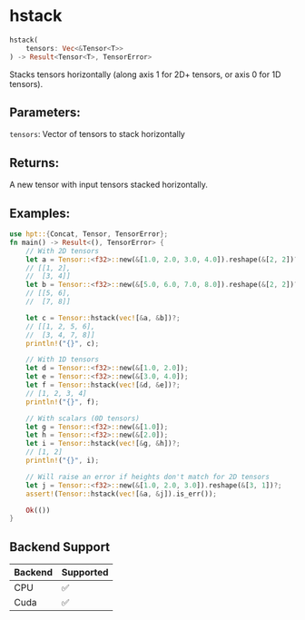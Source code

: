 # hstack
```rust
hstack(
    tensors: Vec<&Tensor<T>>
) -> Result<Tensor<T>, TensorError>
```
Stacks tensors horizontally (along axis 1 for 2D+ tensors, or axis 0 for 1D tensors).

## Parameters:
`tensors`: Vector of tensors to stack horizontally

## Returns:
A new tensor with input tensors stacked horizontally.

## Examples:
```rust
use hpt::{Concat, Tensor, TensorError};
fn main() -> Result<(), TensorError> {
    // With 2D tensors
    let a = Tensor::<f32>::new(&[1.0, 2.0, 3.0, 4.0]).reshape(&[2, 2])?;
    // [[1, 2],
    //  [3, 4]]
    let b = Tensor::<f32>::new(&[5.0, 6.0, 7.0, 8.0]).reshape(&[2, 2])?;
    // [[5, 6],
    //  [7, 8]]

    let c = Tensor::hstack(vec![&a, &b])?;
    // [[1, 2, 5, 6],
    //  [3, 4, 7, 8]]
    println!("{}", c);

    // With 1D tensors
    let d = Tensor::<f32>::new(&[1.0, 2.0]);
    let e = Tensor::<f32>::new(&[3.0, 4.0]);
    let f = Tensor::hstack(vec![&d, &e])?;
    // [1, 2, 3, 4]
    println!("{}", f);

    // With scalars (0D tensors)
    let g = Tensor::<f32>::new(&[1.0]);
    let h = Tensor::<f32>::new(&[2.0]);
    let i = Tensor::hstack(vec![&g, &h])?;
    // [1, 2]
    println!("{}", i);

    // Will raise an error if heights don't match for 2D tensors
    let j = Tensor::<f32>::new(&[1.0, 2.0, 3.0]).reshape(&[3, 1])?;
    assert!(Tensor::hstack(vec![&a, &j]).is_err());

    Ok(())
}
```
## Backend Support
| Backend | Supported |
|---------|-----------|
| CPU     | ✅         |
| Cuda    | ✅        |